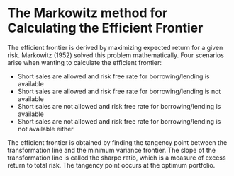 # The Markowitz method for Calculating the Efficient Frontier

The efficient frontier is derived by maximizing expected return for a given risk. Markowitz (1952) solved this problem mathematically. Four scenarios arise when wanting to calculate the efficient frontier:
- Short sales are allowed and risk free rate for borrowing/lending is available
- Short sales are allowed and risk free rate for borrowing/lending is not available
- Short sales are not allowed and risk free rate for borrowing/lending is available
- Short sales are not allowed and risk free rate for borrowing/lending is not available either

The efficient frontier is obtained by finding the tangency point between the transformation line and the minimum variance frontier. The slope of the transformation line is called the sharpe ratio, which is a measure of excess return to total risk. The tangency point occurs at the optimum portfolio.

